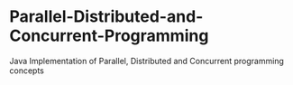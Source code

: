 # Parallel-Distributed-and-Concurrent-Programming
Java Implementation of Parallel, Distributed and Concurrent programming concepts
